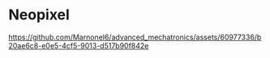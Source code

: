 # Neopixel

https://github.com/Marnonel6/advanced_mechatronics/assets/60977336/b20ae6c8-e0e5-4cf5-9013-d517b90f842e

